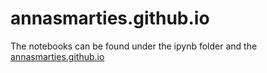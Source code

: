 # annasmarties.github.io

The notebooks can be found under the ipynb folder and the 
<a href="http://www.annasmarties.github.io">annasmarties.github.io</a>

